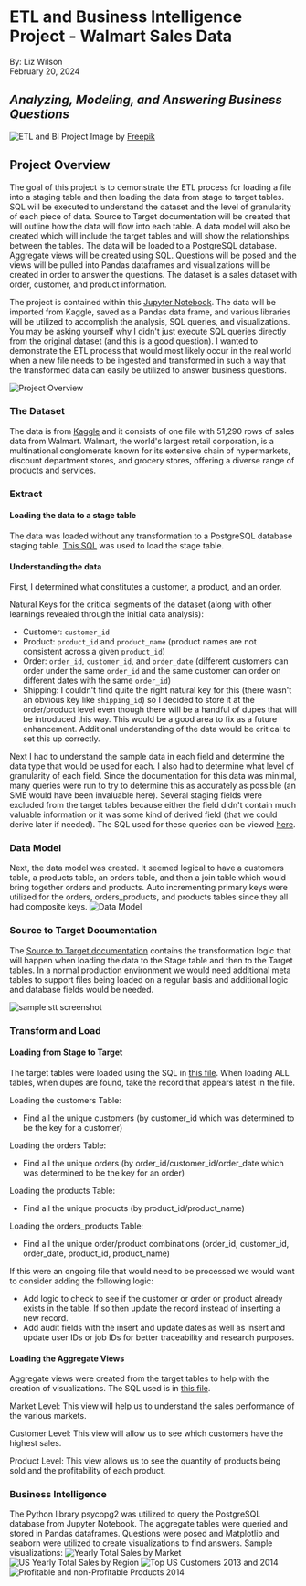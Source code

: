 # ETL and Business Intelligence Project - Walmart Sales Data

By: Liz Wilson<br>
February 20, 2024

## *Analyzing, Modeling, and Answering Business Questions*
![ETL and BI Project](assets/sql.jpg "ETL and BI Project")
Image by <a href="https://www.freepik.com/free-vector/hand-drawn-flat-design-sql-illustration_21901977.htm#query=sql&position=2&from_view=search&track=sph&uuid=b4892228-dd0b-4589-932d-33d3a7663bc1">Freepik</a>

## Project Overview
The goal of this project is to demonstrate the ETL process for loading a file into a staging table and then loading the data from stage to target tables.  SQL will be executed to understand the dataset and the level of granularity of each piece of data. Source to Target documentation will be created that will outline how the data will flow into each table.  A data model will also be created which will include the target tables and will show the relationships between the tables.  The data will be loaded to a PostgreSQL database.  Aggregate views will be created using SQL.  Questions will be posed and the views will be pulled into Pandas dataframes and visualizations will be created in order to answer the questions.  The dataset is a sales dataset with order, customer, and product information.    

The project is contained within this [Jupyter Notebook](walmart_analysis.ipynb).  The data will be imported from Kaggle, saved as a Pandas data frame, and various libraries will be utilized to accomplish the analysis, SQL queries, and visualizations. You may be asking yourself why I didn't just execute SQL queries directly from the original dataset (and this is a good question).  I wanted to demonstrate the ETL process that would most likely occur in the real world when a new file needs to be ingested and transformed in such a way that the transformed data can easily be utilized to answer business questions.

![Project Overview](assets/project_overview.jpg "Project Overview")

### The Dataset
The data is from [Kaggle](https://www.kaggle.com/datasets/anandaramg/global-superstore) and it consists of one file with 51,290 rows of sales data from Walmart.  Walmart, the world's largest retail corporation, is a multinational conglomerate known for its extensive chain of hypermarkets, discount department stores, and grocery stores, offering a diverse range of products and services.

### Extract
#### Loading the data to a stage table 
The data was loaded without any transformation to a PostgreSQL database staging table.  [This SQL](load_staging_table.sql) was used to load the stage table.  

#### Understanding the data
First, I determined what constitutes a customer, a product, and an order.  

Natural Keys for the critical segments of the dataset (along with other learnings revealed through the initial data analysis):
* Customer: `customer_id`
* Product: `product_id` and `product_name` (product names are not consistent across a given `product_id`)
* Order: `order_id`, `customer_id`, and `order_date` (different customers can order under the same `order_id` and the same customer can order on different dates with the same `order_id`)
* Shipping: I couldn't find quite the right natural key for this (there wasn't an obvious key like `shipping_id`) so I decided to store it at the order/product level even though there will be a handful of dupes that will be introduced this way.  This would be a good area to fix as a future enhancement.  Additional understanding of the data would be critical to set this up correctly.

Next I had to understand the sample data in each field and determine the data type that would be used for each. I also had to determine what level of granularity of each field. Since the documentation for this data was minimal, many queries were run to try to determine this as accurately as possible (an SME would have been invaluable here).  Several staging fields were excluded from the target tables because either the field didn't contain much valuable information or it was some kind of derived field (that we could derive later if needed).  The SQL used for these queries can be viewed [here](data_analysis.sql).

### Data Model
Next, the data model was created.  It seemed logical to have a customers table, a products table, an orders table, and then a join table which would bring together orders and products. Auto incrementing primary keys were utilized for the orders, orders_products, and products tables since they all had composite keys.
![Data Model](assets/data_model.jpeg "Data Model")

### Source to Target Documentation
The [Source to Target documentation](assets/STT.pdf) contains the transformation logic that will happen when loading the data to the Stage table and then to the Target tables.  In a normal production environment we would need additional meta tables to support files being loaded on a regular basis and additional logic and database fields would be needed.

![sample stt screenshot](assets/stt_screenshot.jpg)

### Transform and Load
#### Loading from Stage to Target
The target tables were loaded using the SQL in [this file](load_db.sql).  When loading ALL tables, when dupes are found, take the record that appears latest in the file.  

Loading the customers Table:
* Find all the unique customers (by customer_id which was determined to be the key for a customer)

Loading the orders Table:
* Find all the unique orders (by order_id/customer_id/order_date which was determined to be the key for an order)

Loading the products Table:
* Find all the unique products (by product_id/product_name)

Loading the orders_products Table:
* Find all the unique order/product combinations (order_id, customer_id, order_date, product_id, product_name)

If this were an ongoing file that would need to be processed we would want to consider adding the following logic:
* Add logic to check to see if the customer or order or product already exists in the table.  If so then update the record instead of inserting a new record.  
* Add audit fields with the insert and update dates as well as insert and update user IDs or job IDs for better traceability and research purposes.

#### Loading the Aggregate Views
Aggregate views were created from the target tables to help with the creation of visualizations.  The SQL used is in [this file](agg_views.sql).

Market Level:
This view will help us to understand the sales performance of the various markets.

Customer Level:
This view will allow us to see which customers have the highest sales.

Product Level:
This view allows us to see the quantity of products being sold and the profitability of each product.

### Business Intelligence
The Python library psycopg2 was utilized to query the PostgreSQL database from Jupyter Notebook.  The aggregate tables were queried and stored in Pandas dataframes. Questions were posed and Matplotlib and seaborn were utilized to create visualizations to find answers.  Sample visualizations:
![Yearly Total Sales by Market](assets/yearly_sales_by_market.png)
![US Yearly Total Sales by Region](assets/us_yearly_sales_by_region.png)
![Top US Customers 2013 and 2014](assets/top_customers_2013_2014.jpg)
![Profitable and non-Profitable Products 2014](assets/profitable_products_2014.jpg)
